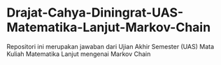 # Drajat-Cahya-Diningrat-UAS-Matematika-Lanjut-Markov-Chain
Repositori ini merupakan jawaban dari Ujian Akhir Semester (UAS) Mata Kuliah Matematika Lanjut mengenai Markov Chain
